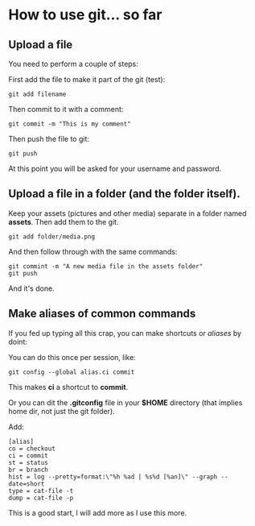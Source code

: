 # How to use git... so far

## Upload a file

You need to perform a couple of steps:

First add the file to make it part of the git (test):

    git add filename

Then commit to it with a comment:

    git commit -m "This is my comment"

Then push the file to git:

    git push

At this point you will be asked for your username and password.

## Upload a file in a folder (and the folder itself).

Keep your assets (pictures and other media) separate in a folder named **assets**. Then add them to the git.

    git add folder/media.png

And then follow through with the same commands:

    git commint -m "A new media file in the assets folder"
    git push

And it's done.

## Make aliases of common commands

If you fed up typing all this crap, you can make shortcuts or *aliases* by doint:

You can do this once per session, like:

	git config --global alias.ci commit

This makes **ci** a shortcut to **commit**.

Or you can dit the **.gitconfig** file in your **$HOME** directory (that implies home dir, not just the git folder).

Add:

	[alias]
	co = checkout
	ci = commit
	st = status
	br = branch
	hist = log --pretty=format:\"%h %ad | %s%d [%an]\" --graph --date=short
	type = cat-file -t
	dump = cat-file -p

This is a good start, I will add more as I use this more.
